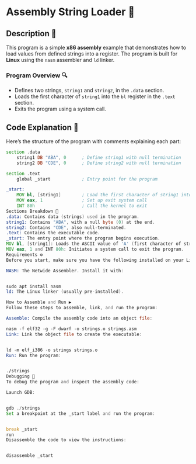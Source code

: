 # Assembly String Loader 🚀

## Description 📜

This program is a simple **x86 assembly** example that demonstrates how to load values from defined strings into a register. The program is built for **Linux** using the `nasm` assembler and `ld` linker.

### Program Overview 🔍

- Defines two strings, `string1` and `string2`, in the `.data` section.
- Loads the first character of `string1` into the `bl` register in the `.text` section.
- Exits the program using a system call.

## Code Explanation 📝

Here’s the structure of the program with comments explaining each part:

```asm
section .data
    string1 DB "ABA", 0      ; Define string1 with null termination
    string2 DB "CDE", 0      ; Define string2 with null termination

section .text
    global _start            ; Entry point for the program

_start:
    MOV bl, [string1]        ; Load the first character of string1 into the `bl` register
    MOV eax, 1               ; Set up exit system call
    INT 80h                  ; Call the kernel to exit
Sections Breakdown 📂
.data: Contains data (strings) used in the program.
string1: Contains "ABA", with a null byte (0) at the end.
string2: Contains "CDE", also null-terminated.
.text: Contains the executable code.
_start: The entry point where the program begins execution.
MOV bl, [string1]: Loads the ASCII value of 'A' (first character of string1) into the bl register.
MOV eax, 1 and INT 80h: Initiates a system call to exit the program.
Requirements ⚙️
Before you start, make sure you have the following installed on your Linux machine:

NASM: The Netwide Assembler. Install it with:


sudo apt install nasm
ld: The Linux linker (usually pre-installed).

How to Assemble and Run ▶️
Follow these steps to assemble, link, and run the program:

Assemble: Compile the assembly code into an object file:

nasm -f elf32 -g -F dwarf -o strings.o strings.asm
Link: Link the object file to create the executable:


ld -m elf_i386 -o strings strings.o
Run: Run the program:


./strings
Debugging 🐞
To debug the program and inspect the assembly code:

Launch GDB:


gdb ./strings
Set a breakpoint at the _start label and run the program:


break _start
run
Disassemble the code to view the instructions:


disassemble _start

